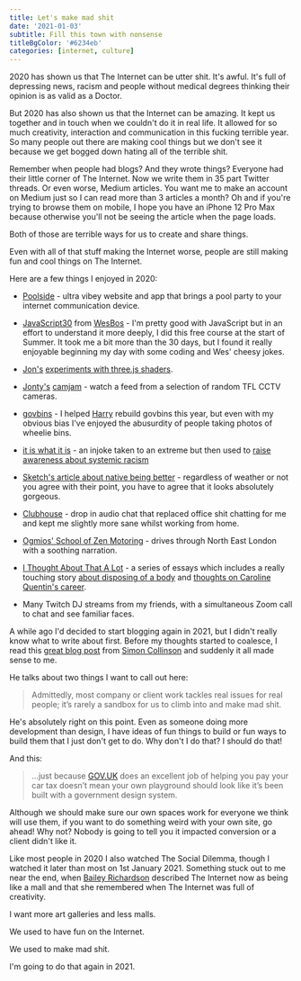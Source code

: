 ```yaml
---
title: Let's make mad shit
date: '2021-01-03'
subtitle: Fill this town with nonsense
titleBgColor: '#6234eb'
categories: [internet, culture]
---
```


2020 has shown us that The Internet can be utter shit. It's awful. It's full of depressing news, racism and people without medical degrees thinking their opinion is as valid as a Doctor.

But 2020 has also shown us that the Internet can be amazing. It kept us together and in touch when we couldn't do it in real life. It allowed for so much creativity, interaction and communication in this fucking terrible year. So many people out there are making cool things but we don't see it because we get bogged down hating all of the terrible shit.

Remember when people had blogs? And they wrote things? Everyone had their little corner of The Internet. Now we write them in 35 part Twitter threads. Or even worse, Medium articles. You want me to make an account on Medium just so I can read more than 3 articles a month? Oh and if you're trying to browse them on mobile, I hope you have an iPhone 12 Pro Max because otherwise you'll not be seeing the article when the page loads.

Both of those are terrible ways for us to create and share things.

Even with all of that stuff making the Internet worse, people are still making fun and cool things on The Internet.

Here are a few things I enjoyed in 2020:

- [Poolside](https://poolside.fm/) - ultra vibey website and app that brings a pool party to your internet communication device.

- [JavaScript30](https://javascript30.com/) from [WesBos](https://twitter.com/wesbos) - I'm pretty good with JavaScript but in an effort to understand it more deeply, I did this free course at the start of Summer. It took me a bit more than the 30 days, but I found it really enjoyable beginning my day with some coding and Wes' cheesy jokes.

- [Jon's](https://twitter.com/jongold") [experiments with three.js shaders](https://twitter.com/jongold/status/1294137379020627968?lang=en").

- [Jonty's](https://twitter.com/jonty") [camjam](http://jonty.co.uk/camjam") - watch a feed from a selection of random TFL CCTV cameras.

- [govbins](https://govbins.uk/) - I helped [Harry](https://twitter.com/HarryTrimble") rebuild govbins this year, but even with my obvious bias I've enjoyed the abusurdity of people taking photos of wheelie bins.

- [it is what it is](https://twitter.com/itiseyemoutheye") - an injoke taken to an extreme but then used to [raise awareness about systemic racism](https://knowyourmeme.com/memes/eye-mouth-eye-emoji-%F0%9F%91%81%F0%9F%91%84%F0%9F%91%81")

- [Sketch's article about native being better](https://www.sketch.com/blog/2020/10/26/part-of-your-world-why-we-re-proud-to-build-a-truly-native-mac-app") - regardless of weather or not you agree with their point, you have to agree that it looks absolutely gorgeous.

- [Clubhouse](https://www.joinclubhouse.com/) - drop in audio chat that replaced office shit chatting for me and kept me slightly more sane whilst working from home.

- [Ogmios' School of Zen Motoring](https://www.youtube.com/watch?v=9FEO-XKo4cw") - drives through North East London with a soothing narration.

- [I Thought About That A Lot](https://www.ithoughtaboutthatalot.com/) - a series of essays which includes a really touching story [about disposing of a body](https://www.ithoughtaboutthatalot.com/how-to-dispose-of-a-body") and [thoughts on Caroline Quentin's career](https://www.ithoughtaboutthatalot.com/why-caroline-quentin-isnt-more-famous").

- Many Twitch DJ streams from my friends, with a simultaneous Zoom call to chat and see familiar faces.

A while ago I'd decided to start blogging again in 2021, but I didn't really know what to write about first. Before my thoughts started to coalesce, I read this [great blog post](https://colly.com/articles/this-used-to-be-our-playground") from [Simon Collinson](https://twitter.com/colly") and suddenly it all made sense to me.

He talks about two things I want to call out here:

> Admittedly, most company or client work tackles real issues for real people; it’s rarely a sandbox for us to climb into and make mad shit.

He's absolutely right on this point. Even as someone doing more development than design, I have ideas of fun things to build or fun ways to build them that I just don't get to do. Why don't I do that? I should do that!

And this:

> ...just because [GOV.UK](https://gov.uk") does an excellent job of helping you pay your car tax doesn’t mean your own playground should look like it’s been built with a government design system.

Although we should make sure our own spaces work for everyone we think will use them, if you want to do something weird with your own site, go ahead! Why not? Nobody is going to tell you it impacted conversion or a client didn't like it.

Like most people in 2020 I also watched The Social Dilemma, though I watched it later than most on 1st January 2021. Something stuck out to me near the end, when [Bailey Richardson](https://twitter.com/baileyelaine") described The Internet now as being like a mall and that she remembered when The Internet was full of creativity.

I want more art galleries and less malls.

We used to have fun on the Internet.

We used to make mad shit.

I'm going to do that again in 2021.

